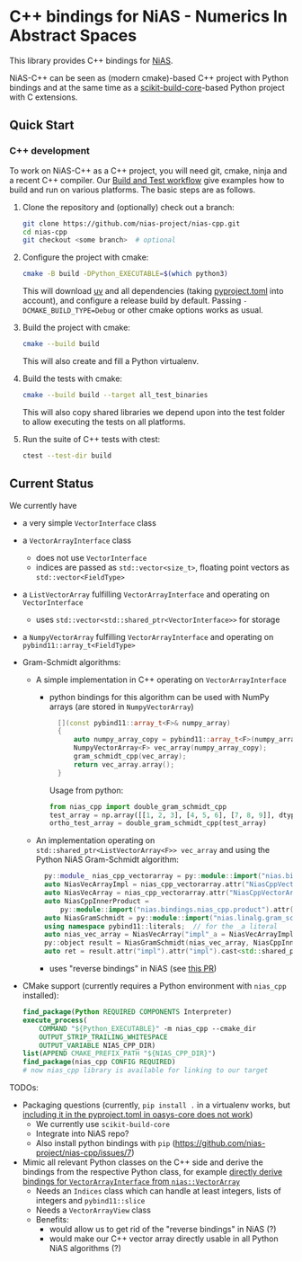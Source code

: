 # C++ bindings for NiAS - Numerics In Abstract Spaces

This library provides C++ bindings for [NiAS](https://github.com/nias-project/nias).

NiAS-C++ can be seen as (modern cmake)-based C++ project with Python bindings and at the same time
as a [scikit-build-core](https://github.com/scikit-build/scikit-build-core)-based Python project with C extensions.

## Quick Start

### C++ development

To work on NiAS-C++ as a C++ project, you will need git, cmake, ninja and a recent C++ compiler.
Our [Build and Test workflow](.github/workflows/build_and_test.yml) give examples how to build and run
on various platforms. The basic steps are as follows.

1. Clone the repository and (optionally) check out a branch:

   ```bash
   git clone https://github.com/nias-project/nias-cpp.git
   cd nias-cpp
   git checkout <some branch>  # optional
   ```

2. Configure the project with cmake:

   ```bash
   cmake -B build -DPython_EXECUTABLE=$(which python3)
   ```

   This will download [uv](https://docs.astral.sh/uv/) and all dependencies
   (taking [pyproject.toml](pyproject.toml) into account),
   and configure a release build by default.
   Passing `-DCMAKE_BUILD_TYPE=Debug` or other cmake options works as usual.

3. Build the project with cmake:

   ```bash
   cmake --build build
   ```

   This will also create and fill a Python virtualenv.

4. Build the tests with cmake:

   ```bash
   cmake --build build --target all_test_binaries
   ```

   This will also copy shared libraries we depend upon into the test folder to allow executing the tests on all platforms.

5. Run the suite of C++ tests with ctest:

   ```bash
   ctest --test-dir build
   ```

## Current Status

We currently have

- a very simple `VectorInterface` class
- a `VectorArrayInterface` class
  - does not use `VectorInterface`
  - indices are passed as `std::vector<size_t>`, floating point vectors as `std::vector<FieldType>`
- a `ListVectorArray` fulfilling `VectorArrayInterface` and operating on `VectorInterface`
  - uses `std::vector<std::shared_ptr<VectorInterface>>` for storage
- a `NumpyVectorArray` fulfilling `VectorArrayInterface` and operating on `pybind11::array_t<FieldType>`
- Gram-Schmidt algorithms:
  - A simple implementation in C++ operating on `VectorArrayInterface`
    - python bindings for this algorithm can be used with NumPy arrays (are stored in `NumpyVectorArray`)

       ```C++
         [](const pybind11::array_t<F>& numpy_array)
         {
             auto numpy_array_copy = pybind11::array_t<F>(numpy_array.request());
             NumpyVectorArray<F> vec_array(numpy_array_copy);
             gram_schmidt_cpp(vec_array);
             return vec_array.array();
         }
       ```

       Usage from python:

       ```python
       from nias_cpp import double_gram_schmidt_cpp
       test_array = np.array([[1, 2, 3], [4, 5, 6], [7, 8, 9]], dtype=np.float64)
       ortho_test_array = double_gram_schmidt_cpp(test_array)
       ```

  - An implementation operating on `std::shared_ptr<ListVectorArray<F>> vec_array` and using the\
  Python NiAS Gram-Schmidt algorithm:

     ```C++
       py::module_ nias_cpp_vectorarray = py::module::import("nias.bindings.nias_cpp.vectorarray");
       auto NiasVecArrayImpl = nias_cpp_vectorarray.attr("NiasCppVectorArrayImpl");
       auto NiasVecArray = nias_cpp_vectorarray.attr("NiasCppVectorArray");
       auto NiasCppInnerProduct =
           py::module::import("nias.bindings.nias_cpp.product").attr("NiasCppInnerProduct");
       auto NiasGramSchmidt = py::module::import("nias.linalg.gram_schmidt").attr("gram_schmidt");
       using namespace pybind11::literals;  // for the _a literal
       auto nias_vec_array = NiasVecArray("impl"_a = NiasVecArrayImpl(vec_array));
       py::object result = NiasGramSchmidt(nias_vec_array, NiasCppInnerProduct(), "copy"_a = true);
       auto ret = result.attr("impl").attr("impl").cast<std::shared_ptr<ListVectorArray<F>>>();
     ```

    - uses "reverse bindings" in NiAS (see [this PR](https://github.com/nias-project/nias/pull/32))

- CMake support (currently requires a Python environment with `nias_cpp` installed):

    ```cmake
    find_package(Python REQUIRED COMPONENTS Interpreter)
    execute_process(
        COMMAND "${Python_EXECUTABLE}" -m nias_cpp --cmake_dir
        OUTPUT_STRIP_TRAILING_WHITESPACE
        OUTPUT_VARIABLE NIAS_CPP_DIR)
    list(APPEND CMAKE_PREFIX_PATH "${NIAS_CPP_DIR}")
    find_package(nias_cpp CONFIG REQUIRED)
    # now nias_cpp library is available for linking to our target
    ```

TODOs:

- Packaging questions (currently, `pip install .` in a virtualenv works, but\
[including it in the pyproject.toml in oasys-core does not work](https://github.com/nias-project/nias-cpp/issues/9))
  - We currently use `scikit-build-core`
  - Integrate into NiAS repo?
  - Also install python bindings with `pip` (https://github.com/nias-project/nias-cpp/issues/7)
- Mimic all relevant Python classes on the C++ side and derive the bindings from the respective Python class, for example
 [directly derive bindings for `VectorArrayInterface` from `nias::VectorArray`](https://github.com/nias-project/nias-cpp/issues/6)
  - Needs an `Indices` class which can handle at least integers, lists of integers and `pybind11::slice`
  - Needs a `VectorArrayView` class
  - Benefits:
    - would allow us to get rid of the "reverse bindings" in NiAS (?)
    - would make our C++ vector array directly usable in all Python NiAS algorithms (?)
